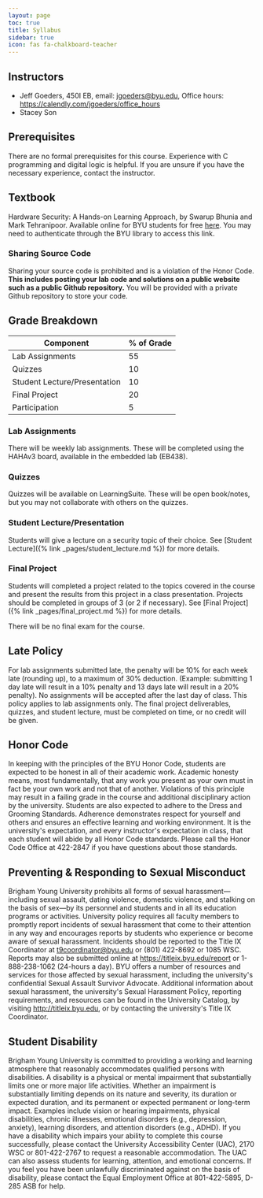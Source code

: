 ```yaml
---
layout: page
toc: true
title: Syllabus
sidebar: true
icon: fas fa-chalkboard-teacher
---
```



## Instructors
* Jeff Goeders, 450I EB, email: jgoeders@byu.edu, Office hours: <https://calendly.com/jgoeders/office_hours>
* Stacey Son

## Prerequisites
There are no formal prerequisites for this course.  Experience with C programming and digital logic is helpful.  If you are unsure if you have the necessary experience, contact the instructor.

## Textbook
Hardware Security: A Hands-on Learning Approach, by Swarup Bhunia and Mark Tehranipoor. Available online for BYU students for free [here](https://www.sciencedirect.com/book/9780128124772/hardware-security).  You may need to authenticate through the BYU library to access this link.

### Sharing Source Code 
Sharing your source code is prohibited and is a violation of the Honor Code.  **This includes posting your lab code and solutions on a public website such as a public Github repository.**  You will be provided with a private Github repository to store your code.


## Grade Breakdown

| Component                         | % of Grade    |
|-----------------------------------|---------------|
| Lab Assignments                   | 55            |
| Quizzes                           | 10            |
| Student Lecture/Presentation      | 10            |
| Final Project                     | 20            |
| Participation                     | 5             |

### Lab Assignments
There will be weekly lab assignments.  These will be completed using the HAHAv3 board, available in the embedded lab (EB438).

### Quizzes
Quizzes will be available on LearningSuite.  These will be open book/notes, but you may not collaborate with others on the quizzes.

### Student Lecture/Presentation
Students will give a lecture on a security topic of their choice.  See [Student Lecture]({% link _pages/student_lecture.md %}) for more details.

### Final Project
Students will completed a project related to the topics covered in the course and present the results from this project in a class presentation. Projects should be completed in groups of 3 (or 2 if necessary).  See [Final Project]({% link _pages/final_project.md %}) for more details.

There will be no final exam for the course.

## Late Policy
For lab assignments submitted late, the penalty will be 10% for each week late (rounding up), to a maximum of 30% deduction.  (Example: submitting 1 day late will result in a 10% penalty and 13 days late will result in a 20% penalty).  No assignments will be accepted after the last day of class.  This policy applies to lab assignments only.  The final project deliverables, quizzes, and student lecture, must be completed on time, or no credit will be given.


## Honor Code
In keeping with the principles of the BYU Honor Code, students are expected to be honest in all of their academic work. Academic honesty means, most fundamentally, that any work you present as your own must in fact be your own work and not that of another. Violations of this principle may result in a failing grade in the course and additional disciplinary action by the university. Students are also expected to adhere to the Dress and Grooming Standards. Adherence demonstrates respect for yourself and others and ensures an effective learning and working environment. It is the university's expectation, and every instructor's expectation in class, that each student will abide by all Honor Code standards. Please call the Honor Code Office at 422-2847 if you have questions about those standards.

## Preventing & Responding to Sexual Misconduct
Brigham Young University prohibits all forms of sexual harassment—including sexual assault, dating violence, domestic violence, and stalking on the basis of sex—by its personnel and students and in all its education programs or activities. University policy requires all faculty members to promptly report incidents of sexual harassment that come to their attention in any way and encourages reports by students who experience or become aware of sexual harassment. Incidents should be reported to the Title IX Coordinator at t9coordinator@byu.edu or (801) 422-8692 or 1085 WSC. Reports may also be submitted online at https://titleix.byu.edu/report or 1-888-238-1062 (24-hours a day). BYU offers a number of resources and services for those affected by sexual harassment, including the university's confidential Sexual Assault Survivor Advocate. Additional information about sexual harassment, the university's Sexual Harassment Policy, reporting requirements, and resources can be found in the University Catalog, by visiting http://titleix.byu.edu, or by contacting the university's Title IX Coordinator.
 
## Student Disability
Brigham Young University is committed to providing a working and learning atmosphere that reasonably accommodates qualified persons with disabilities. A disability is a physical or mental impairment that substantially limits one or more major life activities. Whether an impairment is substantially limiting depends on its nature and severity, its duration or expected duration, and its permanent or expected permanent or long-term impact. Examples include vision or hearing impairments, physical disabilities, chronic illnesses, emotional disorders (e.g., depression, anxiety), learning disorders, and attention disorders (e.g., ADHD). If you have a disability which impairs your ability to complete this course successfully, please contact the University Accessibility Center (UAC), 2170 WSC or 801-422-2767 to request a reasonable accommodation. The UAC can also assess students for learning, attention, and emotional concerns. If you feel you have been unlawfully discriminated against on the basis of disability, please contact the Equal Employment Office at 801-422-5895, D-285 ASB for help.

